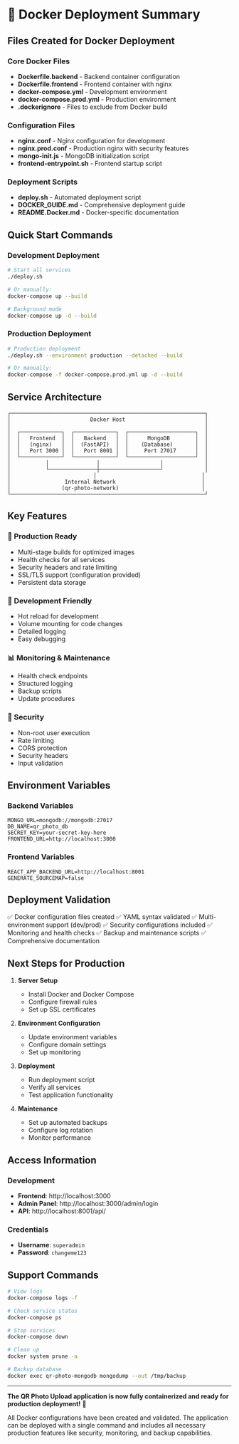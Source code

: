 # 🐳 Docker Deployment Summary

## Files Created for Docker Deployment

### Core Docker Files
- **Dockerfile.backend** - Backend container configuration
- **Dockerfile.frontend** - Frontend container with nginx
- **docker-compose.yml** - Development environment
- **docker-compose.prod.yml** - Production environment
- **.dockerignore** - Files to exclude from Docker build

### Configuration Files
- **nginx.conf** - Nginx configuration for development
- **nginx.prod.conf** - Production nginx with security features
- **mongo-init.js** - MongoDB initialization script
- **frontend-entrypoint.sh** - Frontend startup script

### Deployment Scripts
- **deploy.sh** - Automated deployment script
- **DOCKER_GUIDE.md** - Comprehensive deployment guide
- **README.Docker.md** - Docker-specific documentation

## Quick Start Commands

### Development Deployment
```bash
# Start all services
./deploy.sh

# Or manually:
docker-compose up --build

# Background mode
docker-compose up -d --build
```

### Production Deployment
```bash
# Production deployment
./deploy.sh --environment production --detached --build

# Or manually:
docker-compose -f docker-compose.prod.yml up -d --build
```

## Service Architecture

```
┌─────────────────────────────────────────────────────────────┐
│                         Docker Host                         │
│                                                             │
│  ┌─────────────┐  ┌─────────────┐  ┌─────────────────────┐  │
│  │   Frontend  │  │   Backend   │  │      MongoDB        │  │
│  │   (nginx)   │  │  (FastAPI)  │  │    (Database)       │  │
│  │   Port 3000 │  │   Port 8001 │  │     Port 27017      │  │
│  └─────────────┘  └─────────────┘  └─────────────────────┘  │
│           │               │                   │             │
│           └───────────────┼───────────────────┘             │
│                          │                                 │
│                 Internal Network                           │
│                (qr-photo-network)                          │
└─────────────────────────────────────────────────────────────┘
```

## Key Features

### 🚀 Production Ready
- Multi-stage builds for optimized images
- Health checks for all services
- Security headers and rate limiting
- SSL/TLS support (configuration provided)
- Persistent data storage

### 🔧 Development Friendly
- Hot reload for development
- Volume mounting for code changes
- Detailed logging
- Easy debugging

### 📊 Monitoring & Maintenance
- Health check endpoints
- Structured logging
- Backup scripts
- Update procedures

### 🔐 Security
- Non-root user execution
- Rate limiting
- CORS protection
- Security headers
- Input validation

## Environment Variables

### Backend Variables
```env
MONGO_URL=mongodb://mongodb:27017
DB_NAME=qr_photo_db
SECRET_KEY=your-secret-key-here
FRONTEND_URL=http://localhost:3000
```

### Frontend Variables
```env
REACT_APP_BACKEND_URL=http://localhost:8001
GENERATE_SOURCEMAP=false
```

## Deployment Validation

✅ Docker configuration files created
✅ YAML syntax validated
✅ Multi-environment support (dev/prod)
✅ Security configurations included
✅ Monitoring and health checks
✅ Backup and maintenance scripts
✅ Comprehensive documentation

## Next Steps for Production

1. **Server Setup**
   - Install Docker and Docker Compose
   - Configure firewall rules
   - Set up SSL certificates

2. **Environment Configuration**
   - Update environment variables
   - Configure domain settings
   - Set up monitoring

3. **Deployment**
   - Run deployment script
   - Verify all services
   - Test application functionality

4. **Maintenance**
   - Set up automated backups
   - Configure log rotation
   - Monitor performance

## Access Information

### Development
- **Frontend**: http://localhost:3000
- **Admin Panel**: http://localhost:3000/admin/login
- **API**: http://localhost:8001/api/

### Credentials
- **Username**: `superadmin`
- **Password**: `changeme123`

## Support Commands

```bash
# View logs
docker-compose logs -f

# Check service status
docker-compose ps

# Stop services
docker-compose down

# Clean up
docker system prune -a

# Backup database
docker exec qr-photo-mongodb mongodump --out /tmp/backup
```

---

**The QR Photo Upload application is now fully containerized and ready for production deployment!** 🎉

All Docker configurations have been created and validated. The application can be deployed with a single command and includes all necessary production features like security, monitoring, and backup capabilities.